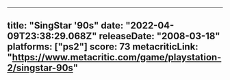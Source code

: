 
---
title: "SingStar '90s"
date: "2022-04-09T23:38:29.068Z"
releaseDate: "2008-03-18"
platforms: ["ps2"]
score: 73
metacriticLink: "https://www.metacritic.com/game/playstation-2/singstar-90s"
---
